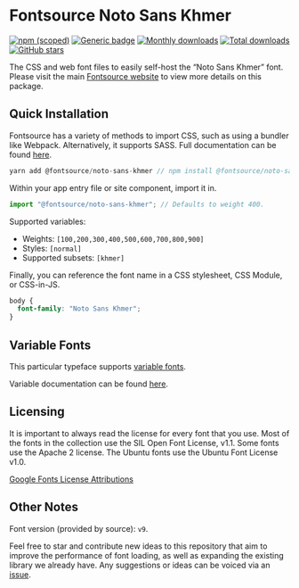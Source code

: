 # Fontsource Noto Sans Khmer

[![npm (scoped)](https://img.shields.io/npm/v/@fontsource/noto-sans-khmer?color=brightgreen)](https://www.npmjs.com/package/@fontsource/noto-sans-khmer) [![Generic badge](https://img.shields.io/badge/fontsource-passing-brightgreen)](https://github.com/fontsource/fontsource) [![Monthly downloads](https://badgen.net/npm/dm/@fontsource/noto-sans-khmer)](https://github.com/fontsource/fontsource) [![Total downloads](https://badgen.net/npm/dt/@fontsource/noto-sans-khmer)](https://github.com/fontsource/fontsource) [![GitHub stars](https://img.shields.io/github/stars/fontsource/fontsource.svg?style=social&label=Star)](https://github.com/fontsource/fontsource/stargazers)

The CSS and web font files to easily self-host the “Noto Sans Khmer” font. Please visit the main [Fontsource website](https://fontsource.org/fonts/noto-sans-khmer) to view more details on this package.

## Quick Installation

Fontsource has a variety of methods to import CSS, such as using a bundler like Webpack. Alternatively, it supports SASS. Full documentation can be found [here](https://fontsource.org/docs/introduction).

```javascript
yarn add @fontsource/noto-sans-khmer // npm install @fontsource/noto-sans-khmer
```

Within your app entry file or site component, import it in.

```javascript
import "@fontsource/noto-sans-khmer"; // Defaults to weight 400.
```

Supported variables:

- Weights: `[100,200,300,400,500,600,700,800,900]`
- Styles: `[normal]`
- Supported subsets: `[khmer]`

Finally, you can reference the font name in a CSS stylesheet, CSS Module, or CSS-in-JS.

```css
body {
  font-family: "Noto Sans Khmer";
}
```

## Variable Fonts

This particular typeface supports [variable fonts](https://developer.mozilla.org/en-US/docs/Web/CSS/CSS_Fonts/Variable_Fonts_Guide).

Variable documentation can be found [here](https://fontsource.org/docs/variable-fonts).

## Licensing

It is important to always read the license for every font that you use.
Most of the fonts in the collection use the SIL Open Font License, v1.1. Some fonts use the Apache 2 license. The Ubuntu fonts use the Ubuntu Font License v1.0.

[Google Fonts License Attributions](https://fonts.google.com/attribution)

## Other Notes

Font version (provided by source): `v9`.

Feel free to star and contribute new ideas to this repository that aim to improve the performance of font loading, as well as expanding the existing library we already have. Any suggestions or ideas can be voiced via an [issue](https://github.com/fontsource/fontsource/issues).
